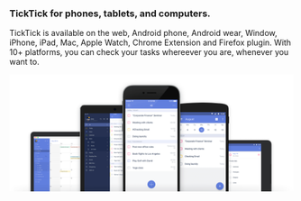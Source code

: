 ### TickTick for phones, tablets, and computers.

TickTick is available on the web, Android phone, Android wear, Window, iPhone, iPad, Mac, Apple Watch, Chrome Extension and Firefox plugin. With 10+ platforms, you can check your tasks whereever you are, whenever you want to.

![](../images/introduction/多平台-英@2x.png)

